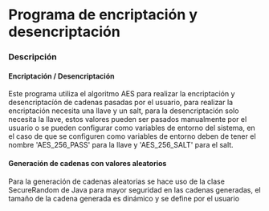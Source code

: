 # Programa de encriptación y desencriptación
### Descripción
#### Encriptación / Desencriptación
Este programa utiliza el algoritmo AES para realizar la encriptación y desencriptacíón de cadenas pasadas por el usuario, para realizar la encriptación necesita una llave y un salt, para la desencriptación solo necesita la llave, estos valores pueden ser pasados manualmente por el usuario o se pueden configurar como variables de entorno del sistema, en el caso de que se configuren como variables de entorno deben de tener el nombre 'AES_256_PASS' para la llave y 'AES_256_SALT' para el salt.
#### Generación de cadenas con valores aleatorios
Para la generación de cadenas aleatorias se hace uso de la clase SecureRandom de Java para mayor seguridad en las cadenas generadas, el tamaño de la cadena generada es dinámico y se define por el usuario